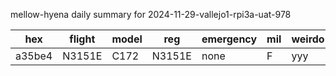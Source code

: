mellow-hyena daily summary for 2024-11-29-vallejo1-rpi3a-uat-978

|hex|flight|model|reg|emergency|mil|weirdo|
|--|--|--|--|--|--|--|
|a35be4|N3151E|C172|N3151E|none|F|yyy|
